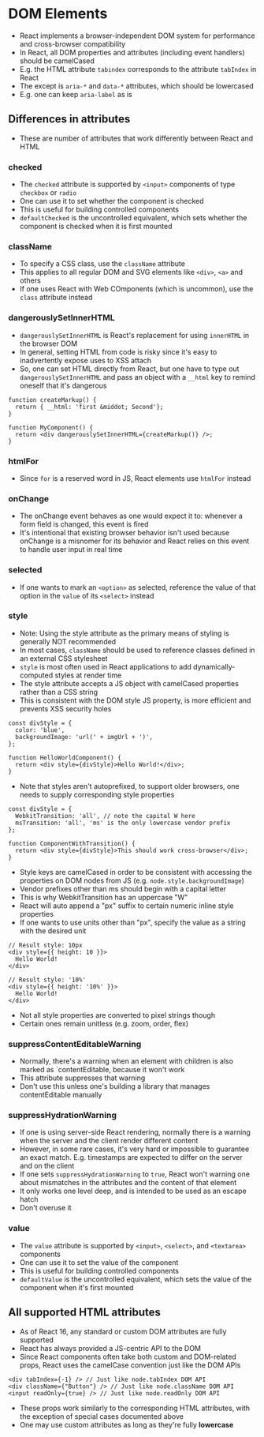 # DOM Elements

- React implements a browser-independent DOM system for performance and cross-browser compatibility
- In React, all DOM properties and attributes (including event handlers) should be camelCased
- E.g. the HTML attribute `tabindex` corresponds to the attribute `tabIndex` in React
- The except is `aria-*` and `data-*` attributes, which should be lowercased
- E.g. one can keep `aria-label` as is

## Differences in attributes

- These are number of attributes that work differently between React and HTML

### checked

- The `checked` attribute is supported by `<input>` components of type `checkbox` or `radio`
- One can use it to set whether the component is checked
- This is useful for building controlled components
- `defaultChecked` is the uncontrolled equivalent, which sets whether the component is checked when it is first mounted

### className

- To specify a CSS class, use the `className` attribute
- This applies to all regular DOM and SVG elements like `<div>`, `<a>` and others
- If one uses React with Web COmponents (which is uncommon), use the `class` attribute instead

### dangerouslySetInnerHTML

- `dangerouslySetInnerHTML` is React's replacement for using `innerHTML` in the browser DOM
- In general, setting HTML from code is risky since it's easy to inadvertently expose uses to XSS attach
- So, one can set HTML directly from React, but one have to type out `dangerouslySetInnerHTML` and pass an object with a `__html` key to remind oneself that it's dangerous

```
function createMarkup() {
  return { __html: 'first &middot; Second'};
}

function MyComponent() {
  return <div dangerouslySetInnerHTML={createMarkup()} />;
}
```

### htmlFor

- Since `for` is a reserved word in JS, React elements use `htmlFor` instead

### onChange

- The onChange event behaves as one would expect it to: whenever a form field is changed, this event is fired
- It's intentional that existing browser behavior isn't used because onChange is a misnomer for its behavior and React relies on this event to handle user input in real time

### selected

- If one wants to mark an `<option>` as selected, reference the value of that option in the `value` of its `<select>` instead

### style

- Note: Using the style attribute as the primary means of styling is generally NOT recommended
- In most cases, `className` should be used to reference classes defined in an external CSS stylesheet
- `style` is most often used in React applications to add dynamically-computed styles at render time
- The style attribute accepts a JS object with camelCased properties rather than a CSS string
- This is consistent with the DOM style JS property, is more efficient and prevents XSS security holes

```
const divStyle = {
  color: 'blue',
  backgroundImage: 'url(' + imgUrl + ')',
};

function HelloWorldComponent() {
  return <div style={divStyle}>Hello World!</div>;
}
```

- Note that styles aren't autoprefixed, to support older browsers, one needs to supply corresponding style properties

```
const divStyle = {
  WebkitTransition: 'all', // note the capital W here
  msTransition: 'all', 'ms' is the only lowercase vendor prefix
};

function ComponentWithTransition() {
  return <div style={divStyle}>This should work cross-browser</div>;
}
```

- Style keys are camelCased in order to be consistent with accessing the properties on DOM nodes from JS (e.g. `node.style.backgroundImage`)
- Vendor prefixes other than ms should begin with a capital letter
- This is why WebkitTransition has an uppercase "W"
- React will auto append a "px" suffix to certain numeric inline style properties
- If one wants to use units other than "px", specify the value as a string with the desired unit

```
// Result style: 10px
<div style={{ height: 10 }}>
  Hello World!
</div>

// Result style: '10%'
<div style={{ height: '10%' }}>
  Hello World!
</div>
```

- Not all style properties are converted to pixel strings though
- Certain ones remain unitless (e.g. zoom, order, flex)

### suppressContentEditableWarning

- Normally, there's a warning when an element with children is also marked as `contentEditable, because it won't work
- This attribute suppresses that warning
- Don't use this unless one's building a library that manages contentEditable manually

### suppressHydrationWarning

- If one is using server-side React rendering, normally there is a warning when the server and the client render different content
- However, in some rare cases, it's very hard or impossible to guarantee an exact match. E.g. timestamps are expected to differ on the server and on the client
- If one sets `suppressHydrationWarning` to `true`, React won't warning one about mismatches in the attributes and the content of that element
- It only works one level deep, and is intended to be used as an escape hatch
- Don't overuse it

### value

- The `value` attribute is supported by `<input>`, `<select>`, and `<textarea>` components
- One can use it to set the value of the component
- This is useful for building controlled components
- `defaultValue` is the uncontrolled equivalent, which sets the value of the component when it's first mounted

## All supported HTML attributes

- As of React 16, any standard or custom DOM attributes are fully supported
- React has always provided a JS-centric API to the DOM
- Since React components often take both custom and DOM-related props, React uses the camelCase convention just like the DOM APIs

```
<div tabIndex={-1} /> // Just like node.tabIndex DOM API
<div className={"Button"} /> // Just like node.className DOM API
<input readOnly={true} /> // Just like node.readOnly DOM API
```

- These props work similarly to the corresponding HTML attributes, with the exception of special cases documented above
- One may use custom attributes as long as they're fully **lowercase**
